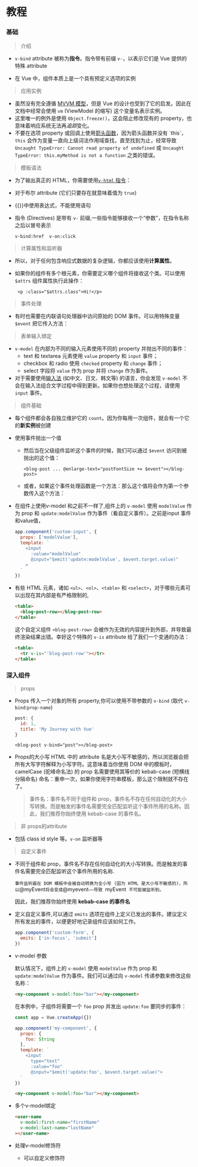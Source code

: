# 教程

### 基础

> 介绍

  -  `v-bind` attribute 被称为**指令**。指令带有前缀 `v-`，以表示它们是 Vue 提供的特殊 attribute

  - 在 Vue 中，组件本质上是一个具有预定义选项的实例

> 应用实例

- 虽然没有完全遵循 [MVVM 模型](https://en.wikipedia.org/wiki/Model_View_ViewModel)，但是 Vue 的设计也受到了它的启发。因此在文档中经常会使用 `vm` (ViewModel 的缩写) 这个变量名表示实例。
- 这里唯一的例外是使用 `Object.freeze()`，这会阻止修改现有的 property，也意味着响应系统无法再*追踪*变化。
- 不要在选项 property 或回调上使用[箭头函数](https://v3.cn.vuejs.org/guide/(https://developer.mozilla.org/en/docs/Web/JavaScript/Reference/Functions/Arrow_functions))，因为箭头函数并没有 `this`，`this` 会作为变量一直向上级词法作用域查找，直至找到为止，经常导致 `Uncaught TypeError: Cannot read property of undefined` 或 `Uncaught TypeError: this.myMethod is not a function` 之类的错误。

> 模板语法

- 为了输出真正的 HTML，你需要使用[`v-html` 指令](https://v3.cn.vuejs.org/api/directives.html#v-html)：

- 对于布尔 attribute (它们只要存在就意味着值为 `true`)

- {{}}中使用表达式，不能使用语句

- 指令 (Directives) 是带有 `v-` 前缀,一些指令能够接收一个“参数”，在指令名称之后以冒号表示 

  `v-bind:href  v-on:click`

> 计算属性和监听器 
>

- 所以，对于任何包含响应式数据的复杂逻辑，你都应该使用**计算属性**。

- 如果你的组件有多个根元素，你需要定义哪个组件将接收这个类。可以使用 `$attrs` 组件属性执行此操作：

  ` <p :class="$attrs.class">Hi!</p>`

> 事件处理

- 有时也需要在内联语句处理器中访问原始的 DOM 事件。可以用特殊变量 `$event` 把它传入方法：

> 表单输入绑定

- `v-model` 在内部为不同的输入元素使用不同的 property 并抛出不同的事件：
  - text 和 textarea 元素使用 `value` property 和 `input` 事件；
  - checkbox 和 radio 使用 `checked` property 和 `change` 事件；
  - select 字段将 `value` 作为 prop 并将 `change` 作为事件。
- 对于需要使用[输入法](https://en.wikipedia.org/wiki/Input_method) (如中文、日文、韩文等) 的语言，你会发现 `v-model` 不会在输入法组合文字过程中得到更新。如果你也想处理这个过程，请使用 `input` 事件。

> 组件基础

- 每个组件都会各自独立维护它的 `count`。因为你每用一次组件，就会有一个它的**新实例**被创建

- 使用事件抛出一个值

  - 然后当在父级组件监听这个事件的时候，我们可以通过 `$event` 访问到被抛出的这个值：

    `<blog-post ... @enlarge-text="postFontSize += $event"></blog-post>`

  - 或者，如果这个事件处理函数是一个方法：那么这个值将会作为第一个参数传入这个方法：

- 在组件上使用v-model 和之前不一样了,组件上的 `v-model` 使用 `modelValue` 作为 prop 和 `update:modelValue` 作为事件（看自定义事件）。之前是input 事件和value值，

  ```js
  app.component('custom-input', {
    props: ['modelValue'],
    template: `
      <input
        :value="modelValue"
        @input="$emit('update:modelValue', $event.target.value)"
      >
    `
  })
  ```

- 有些 HTML 元素，诸如 `<ul>`、`<ol>`、`<table>` 和 `<select>`，对于哪些元素可以出现在其内部是有严格限制的,

  ```html
  <table>
    <blog-post-row></blog-post-row>
  </table>
  ```

  这个自定义组件 `<blog-post-row>` 会被作为无效的内容提升到外部，并导致最终渲染结果出错。幸好这个特殊的 `v-is` attribute 给了我们一个变通的办法：

  ```html
  <table>
    <tr v-is="'blog-post-row'"></tr>
  </table>
  ```



### 深入组件

> props

- Props 传入一个对象的所有 property,你可以使用不带参数的 `v-bind` (取代 `v-bind`:`prop-name`)

  ```js
  post: {
    id: 1,
    title: 'My Journey with Vue'
  }
  ```

  `<blog-post v-bind="post"></blog-post>`
  
- Props的大小写  HTML 中的 attribute 名是大小写不敏感的，所以浏览器会把所有大写字符解释为小写字符。这意味着当你使用 DOM 中的模板时，camelCase (驼峰命名法) 的 prop 名需要使用其等价的 kebab-case (短横线分隔命名) 命名：重申一次，如果你使用字符串模板，那么这个限制就不存在了。

  > 事件名：事件名不同于组件和 prop，事件名不存在任何自动化的大小写转换。而是触发的事件名需要完全匹配监听这个事件所用的名称。因此，我们推荐你始终使用 kebab-case 的事件名。

>  非 props的attribute 

- 包括 class id style 等。`v-on` 监听器等

> 自定义事件

- 不同于组件和 prop，事件名不存在任何自动化的大小写转换。而是触发的事件名需要完全匹配监听这个事件所用的名称.

  ` 事件监听器在 DOM 模板中会被自动转换为全小写 (因为 HTML 是大小写不敏感的)，所以 `@myEvent` 将会变成 `@myevent`——导致 `myEvent` 不可能被监听到。`

  因此，我们推荐你始终使用 **kebab-case 的事件名**

- 定义自定义事件,可以通过 `emits` 选项在组件上定义已发出的事件。建议定义所有发出的事件，以便更好地记录组件应该如何工作。

  ```js
  app.component('custom-form', {
    emits: ['in-focus', 'submit']
  })
  ```

- v-model 参数

  默认情况下，组件上的 `v-model` 使用 `modelValue` 作为 prop 和 `update:modelValue` 作为事件。我们可以通过向 `v-model` 传递参数来修改这些名称：

  ```html
  <my-component v-model:foo="bar"></my-component>
  ```

  在本例中，子组件将需要一个 `foo` prop 并发出 `update:foo` 要同步的事件：

  ```js
  const app = Vue.createApp({})
  
  app.component('my-component', {
    props: {
      foo: String
    },
    template: `
      <input 
        type="text"
        :value="foo"
        @input="$emit('update:foo', $event.target.value)">
    `
  })
  ```

  ```html
  <my-component v-model:foo="bar"></my-component>
  ```

- 多个v-model绑定

  ```html
  <user-name
    v-model:first-name="firstName"
    v-model:last-name="lastName"
  ></user-name>
  ```

- 处理v-model修饰符
  - 可以自定义修饰符